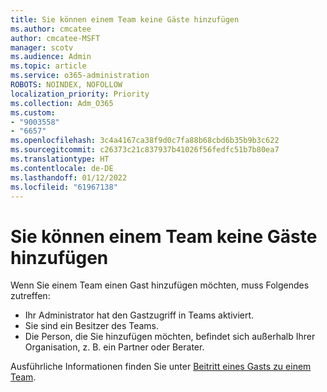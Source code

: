 ```yaml
---
title: Sie können einem Team keine Gäste hinzufügen
ms.author: cmcatee
author: cmcatee-MSFT
manager: scotv
ms.audience: Admin
ms.topic: article
ms.service: o365-administration
ROBOTS: NOINDEX, NOFOLLOW
localization_priority: Priority
ms.collection: Adm_O365
ms.custom:
- "9003558"
- "6657"
ms.openlocfilehash: 3c4a4167ca38f9d0c7fa88b68cbd6b35b9b3c622
ms.sourcegitcommit: c26373c21c837937b41026f56fedfc51b7b80ea7
ms.translationtype: HT
ms.contentlocale: de-DE
ms.lasthandoff: 01/12/2022
ms.locfileid: "61967138"
---
```

# <a name="cant-add-guests-to-a-team"></a>Sie können einem Team keine Gäste hinzufügen

Wenn Sie einem Team einen Gast hinzufügen möchten, muss Folgendes zutreffen:  

- Ihr Administrator hat den Gastzugriff in Teams aktiviert.
- Sie sind ein Besitzer des Teams.
- Die Person, die Sie hinzufügen möchten, befindet sich außerhalb Ihrer Organisation, z. B. ein Partner oder Berater.

Ausführliche Informationen finden Sie unter [Beitritt eines Gasts zu einem Team](https://docs.microsoft.com/MicrosoftTeams/guest-joins).